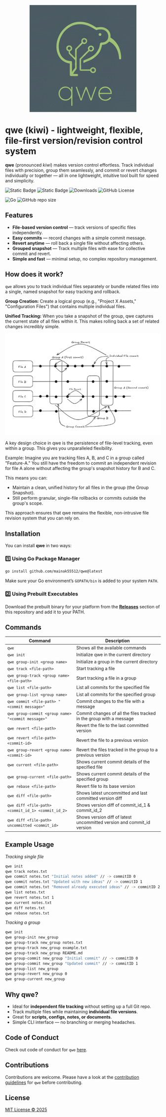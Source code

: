 <div align="center">
  <img src="./assets/qwe.png" alt="qwe Logo">
</div>

# qwe (kiwi) - lightweight, flexible, file-first version/revision control system


**qwe** (pronounced *kiwi*) makes version control effortless.
Track individual files with precision, group them seamlessly, and commit or revert changes individually or together — all in one lightweight, intuitive tool built for speed and simplicity.

![Static Badge](https://img.shields.io/badge/version-control-system?style=for-the-badge&logo=git&logoColor=white&color=blue) ![Static Badge](https://img.shields.io/badge/revision-control-system?style=for-the-badge&logo=git&logoColor=white&color=red) ![Downloads](https://img.shields.io/github/downloads/mainak55512/qwe/total?style=for-the-badge) ![GitHub License](https://img.shields.io/github/license/mainak55512/qwe?style=for-the-badge)

![Go](https://img.shields.io/badge/go-%2300ADD8.svg?style=for-the-badge&logo=go&logoColor=white) ![GitHub repo size](https://img.shields.io/github/repo-size/mainak55512/qwe?style=for-the-badge)

## Features

- **File-based version control** — track versions of specific files independently.  
- **Easy commits** — record changes with a simple commit message.  
- **Revert anytime** — roll back a single file without affecting others.  
- **Grouped snapshot** — Track multiple files with ease for collective commit and revert.
- **Simple and fast** — minimal setup, no complex repository management.

## How does it work?

`qwe` allows you to track individual files separately or bundle related files into a single, named snapshot for easy tracking and rollback.

**Group Creation:** Create a logical group (e.g., "Project X Assets," "Configuration Files") that contains multiple individual files.

**Unified Tracking:** When you take a snapshot of the group, qwe captures the current state of all files within it. This makes rolling back a set of related changes incredibly simple.

<div align="center">
  <img src="./assets/qwe-diagram.png" alt="qwe diagram Logo">
</div>

A key design choice in qwe is the persistence of file-level tracking, even within a group. This gives you unparalleled flexibility.

Example: Imagine you are tracking files A, B, and C in a group called "Feature-A." You still have the freedom to commit an independent revision for file A alone without affecting the group's snapshot history for B and C.

This means you can:

- Maintain a clean, unified history for all files in the group (the Group Snapshot).
- Still perform granular, single-file rollbacks or commits outside the group's scope.

This approach ensures that qwe remains the flexible, non-intrusive file revision system that you can rely on.

## Installation

You can install **qwe** in two ways:

### 1️⃣ Using Go Package Manager
```bash
go install github.com/mainak55512/qwe@latest
```

Make sure your Go environment’s `GOPATH/bin` is added to your system `PATH`.

### 2️⃣ Using Prebuilt Executables
Download the prebuilt binary for your platform from the **[Releases](https://github.com/mainak55512/qwe/releases)** section of this repository and add it to your PATH.


## Commands

| Command | Description |
|----------|-------------|
| `qwe` | Shows all the available commands |
| `qwe init` | Initialize qwe in the current directory |
| `qwe group-init <group name>` | Initialize a group in the current directory |
| `qwe track <file-path>` | Start tracking a file |
| `qwe group-track <group name> <file-path>` | Start tracking a file in a group |
| `qwe list <file-path>` | List all commits for the specified file |
| `qwe group-list <group name>` | List all commits for the specified group |
| `qwe commit <file-path> "<commit message>"` | Commit changes to the file with a message |
| `qwe group-commit <group name> "<commit message>"` | Commit changes of all the files tracked in the group with a message |
| `qwe revert <file-path>` | Revert the file to the last committed version |
| `qwe revert <file-path> <commit-id>` | Revert the file to a previous version |
| `qwe group-revert <group name> <commit-id>` | Revert the files tracked in the group to a previous version |
| `qwe current <file-path>` | Shows current commit details of the specified file |
| `qwe group-current <file-path>` | Shows current commit details of the specified group |
| `qwe rebase <file-path>` | Revert file to its base version |
| `qwe diff <file-path>` | Shows latest uncommitted and last committed version diff |
| `qwe diff <file-path> <commit_id_1> <commit_id_2>` | Shows version diff of commit_id_1 & commit_id_2|
| `qwe diff <file-path> uncommitted <commit_id>` | Shows version diff of latest uncommitted version and commit_id version|


## Example Usage

*Tracking single file*
```bash
qwe init
qwe track notes.txt
qwe commit notes.txt "Initial notes added" // -> commitID 0
qwe commit notes.txt "Updated with new ideas" // -> commitID 1
qwe commit notes.txt "Removed already executed ideas" // -> commitID 2
qwe list notes.txt
qwe revert notes.txt 1
qwe current notes.txt
qwe diff notes.txt
qwe rebase notes.txt
```

*Tracking a group*
```bash
qwe init
qwe group-init new_group
qwe group-track new_group notes.txt
qwe group-track new_group example.txt
qwe group-track new_group README.md
qwe group-commit new_group "Initial commit" // -> commitID 0
qwe group-commit new_group "Updated commit" // -> commitID 1
qwe group-list new_group
qwe group-revert new_group 0
qwe group-current new_group
```

## Why qwe?

- Ideal for **independent file tracking** without setting up a full Git repo.  
- Track multiple files while maintaining **individual file versions**.
- Great for **scripts, configs, notes, or documents**.  
- Simple CLI interface — no branching or merging headaches.


## Code of Conduct

Check out code of conduct for `qwe` [here](./CODE_OF_CONDUCT.md).


## Contributions

Contributions are welcome. Please have a look at the [contribution guidelines](./CONTRIBUTING.md) for `qwe` before contributing.


## License

[MIT License © 2025](./LICENSE)
